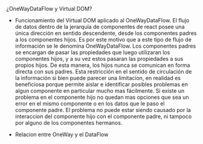 ¿OneWayDataFlow y Virtual DOM?

* Funcionamiento del Virtual DOM aplicado al OneWayDataFlow.
El flujo de datos dentro de la jerarquía de componentes de react posee una única dirección en sentido descendente, desde los componentes padres a los componentes hijos.
Es por este motivo que a este tipo de flujo de información se le denomina OneWayDataFlow.
Los componentes padres se encargan de pasar las propiedades que luego utilizaran los componentes hijos, y a su vez estos pasaran las propiedades a sus propios hijos. De esta manera, los hijos nunca se comunican en forma directa con sus padres.
Esta restricción en el sentido de circulación de la información si bien puede parecer una limitacion, en realidad es beneficiosa porque permite aislar e identificar posibles problemas en algun componente en particular mucho mas fácilmente.
Si existe un problema en el componente hijo no quedan mas opciones que sea un error en el mismo componente o en los datos que le paso el componente padre. El problema no puede estar siendo causado por
la interaccion del componente hijo con el componente padre, ni tampoco por alguno de los componentes hermanos.

* Relacion entre OneWay y el DataFlow
